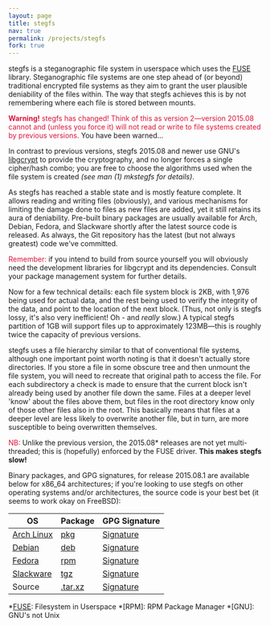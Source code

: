 ```yaml
---
layout: page
title: stegfs
nav: true
permalink: /projects/stegfs
fork: true
---
```


stegfs is a steganographic file system in userspace which uses the [FUSE][] library. Steganographic file systems are one step ahead of (or beyond) traditional encrypted file systems as they aim to grant the user plausible deniability of the files within. The way that stegfs achieves this is by not remembering where each file is stored between mounts.

<span style="color:#dc143c;">**Warning!** stegfs has changed! Think of this as version 2&mdash;version 2015.08 cannot and (unless you force it) will not read or write to file systems created by previous versions.</span> You have been warned&hellip;

In contrast to previous versions, stegfs 2015.08 and newer use GNU's [libgcrypt] to provide the cryptography, and no longer forces a single cipher/hash combo; you are free to choose the algorithms used when the file system is created _(see man (1) mkstegfs for details)_.

As stegfs has reached a stable state and is mostly feature complete. It allows reading and writing files (obviously), and various mechanisms for limiting the damage done to files as new files are added, yet it still retains its aura of deniability. Pre-built binary packages are usually available for Arch, Debian, Fedora, and Slackware shortly after the latest source code is released. As always, the Git repository has the latest (but not always greatest) code we've committed.

<span style="color:#dc143c;">Remember:</span> if you intend to build from source yourself you will obviously need the development libraries for libgcrypt and its dependencies. Consult your package management system for further details.

Now for a few technical details: each file system block is 2KB, with 1,976 being used for actual data, and the rest being used to verify the integrity of the data, and point to the location of the next block.  (Thus, not only is stegfs lossy, it's also very inefficient! Oh - and _really_ slow.) A typical stegfs partition of 1GB will support files up to approximately 123MB&mdash;this is roughly twice the capacity of previous versions.

stegfs uses a file hierarchy similar to that of conventional file systems, although one important point worth noting is that it doesn't actually store directories. If you store a file in some obscure tree and then unmount the file system, you will need to recreate that original path to access the file. For each subdirectory a check is made to ensure that the current block isn't already being used by another file down the same. Files at a deeper level 'know' about the files above them, but files in the root directory know only of those other files also in the root. This basically means that files at a deeper level are less likely to overwrite another file, but in turn, are more susceptible to being overwritten themselves.

<span style="color:#dc143c;">NB:</span> Unlike the previous version, the 2015.08\* releases are not yet multi-threaded; this is (hopefully) enforced by the FUSE driver. **This makes stegfs slow!**

Binary packages, and GPG signatures, for release 2015.08.1 are available below for x86_64 architectures; if you're looking to use stegfs on other operating systems and/or architectures, the source code is your best bet (it seems to work okay on FreeBSD):


|OS|Package|GPG Signature|
|-|-|-|
|[Arch Linux]|[pkg][ap]|[Signature][ag]|
|[Debian]|[deb][dp]|[Signature][dg]|
|[Fedora]|[rpm][fp]|[Signature][fg]|
|[Slackware]|[tgz][sp]|[Signature][sg]|
|Source|[.tar.xz][zp]|[Signature][zg]|

[FUSE]: http://fuse.sourceforge.net
[libgcrypt]: http://www.gnu.org/software/libgcrypt/

[Arch Linux]: http://www.archlinux.org
[ap]: /assets/downloads/stegfs/2015.08.1/stegfs-2015.08.1-1-x86_64.pkg.tar.xz
[ag]: /assets/downloads/stegfs/2015.08.1/stegfs-2015.08.1-1-x86_64.pkg.tar.xz.asc

[Debian]: http://www.debian.org
[dp]: /assets/downloads/stegfs/2015.08.1/stegfs_2015.08.1-1_amd64.deb
[dg]: /assets/downloads/stegfs/2015.08.1/stegfs_2015.08.1-1_amd64.deb.asc

[Fedora]: http://fedoraproject.org
[fp]: /assets/downloads/stegfs/2015.08.1/stegfs-2015.08.1-1.x86_64.rpm
[fg]: /assets/downloads/stegfs/2015.08.1/stegfs-2015.08.1-1.x86_64.rpm.asc

[Slackware]: http://www.slackware.com
[sp]: /assets/downloads/stegfs/2015.08.1/stegfs-2015.08.1-x86_64-1aa.tgz
[sg]: /assets/downloads/stegfs/2015.08.1/stegfs-2015.08.1-x86_64-1aa.tgz.asc

[zp]: /assets/downloads/stegfs/2015.08.1/stegfs-2015.08.1.tar.xz
[zg]: /assets/downloads/stegfs/2015.08.1/stegfs-2015.08.1.tar.xz.asc

*[FUSE]: Filesystem in Userspace
*[RPM]: RPM Package Manager
*[GNU]: GNU's not Unix
